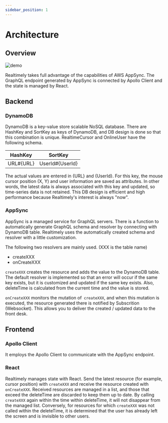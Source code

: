 ```yaml
---
sidebar_position: 1
---
```


# Architecture

## Overview
![demo](/img/architecture.drawio.png)

Realtimely takes full advantage of the capabilities of AWS AppSync.
The GraphQL endpoint generated by AppSync is connected by Apollo Client and the state is managed by React.

## Backend
### DynamoDB
DynamoDB is a key-value store scalable NoSQL database.
There are HashKey and SortKey as keys of DynamoDB, and DB design is done so that this combination is unique.
RealtimeCursor and OnlineUser have the following schema.

|  HashKey  |  SortKey  |
| ---- | ---- |
|  URL#{URL}  |  UserId#{UserId}  |

The actual values are entered in {URL} and {UserId}.
For this key, the mouse cursor position (X, Y) and user information are saved as attributes.
In other words, the latest data is always associated with this key and updated, so time-series data is not retained.
This DB design is efficient and high performance because Realtimely's interest is always "now".

### AppSync
AppSync is a managed service for GraphQL servers.
There is a function to automatically generate GraphQL schema and resolver by connecting with DynamoDB table.
Realtimely uses the automatically created schema and resolver with a little customization.

The following two resolvers are mainly used. (XXX is the table name)
* createXXX
* onCreateXXX

`createXXX` creates the resource and adds the value to the DynamoDB table. The default resolver is implemented so that an error will occur if the same key exists, but it is customized and updated if the same key exists. Also, deleteTime is calculated from the current time and the value is stored.

`onCreateXXX` monitors the mutation of` createXXX`, and when this mutation is executed, the resource generated there is notified by Subscrition (Websocket). This allows you to deliver the created / updated data to the front desk.

## Frontend
### Apollo Client
It employs the Apollo Client to communicate with the AppSync endpoint.

### React

Realtimely manages state with React.
Send the latest resource (for example, cursor position) with `createXXX` and receive the resource created with` onCreateXXX`.
Received resources are managed in a list, and those that exceed the deleteTime are discarded to keep them up to date.
By calling `createXXX` again within the time within deleteTime, it will not disappear from the managed list.
Conversely, for resources for which `createXXX` was not called within the deleteTime, it is determined that the user has already left the screen and is invisible to other users.